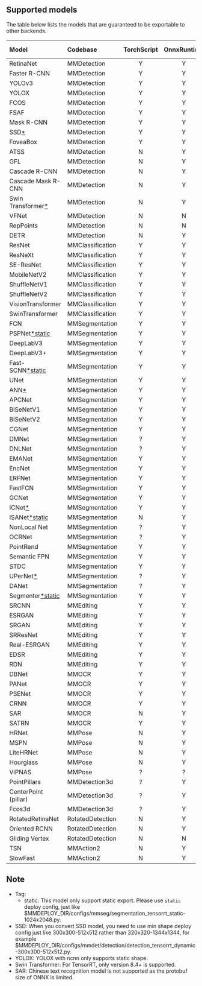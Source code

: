 ## Supported models

The table below lists the models that are guaranteed to be exportable to other backends.


| Model                       | Codebase         | TorchScript | OnnxRuntime | TensorRT | ncnn | PPLNN | OpenVINO | Ascend | RKNN | IPU |                                          Model config                                           |
| :-------------------------- | :--------------- | :---------: | :---------: | :------: | :--: | :---: | :------: | :----: | :--: | :-: |:---------------------------------------------------------------------------------------------: |
| RetinaNet                   | MMDetection      |      Y      |      Y      |    Y     |  Y   |   Y   |    Y     |   Y    |  Y   |  Y  |  [config](https://github.com/open-mmlab/mmdetection/tree/master/configs/retinanet)        |
| Faster R-CNN                | MMDetection      |      Y      |      Y      |    Y     |  Y   |   Y   |    Y     |   Y    |  N   |  Y  |  [config](https://github.com/open-mmlab/mmdetection/tree/master/configs/faster_rcnn)       |
| YOLOv3                      | MMDetection      |      Y      |      Y      |    Y     |  Y   |   N   |    Y     |   Y    |  Y   |  Y  |     [config](https://github.com/open-mmlab/mmdetection/tree/master/configs/yolo)           |
| YOLOX                       | MMDetection      |      Y      |      Y      |    Y     |  Y   |   N   |    Y     |   N    |  Y   |  Y  |     [config](https://github.com/open-mmlab/mmdetection/tree/master/configs/yolox)          |
| FCOS                        | MMDetection      |      Y      |      Y      |    Y     |  Y   |   N   |    Y     |   N    |  N   |  Y  |     [config](https://github.com/open-mmlab/mmdetection/tree/master/configs/fcos)           |
| FSAF                        | MMDetection      |      Y      |      Y      |    Y     |  Y   |   Y   |    Y     |   N    |  Y   |  Y  |     [config](https://github.com/open-mmlab/mmdetection/tree/master/configs/fsaf)           |
| Mask R-CNN                  | MMDetection      |      Y      |      Y      |    Y     |  N   |   N   |    Y     |   N    |  N   |  N  |   [config](https://github.com/open-mmlab/mmdetection/tree/master/configs/mask_rcnn)        |
| SSD[\*](#note)              | MMDetection      |      Y      |      Y      |    Y     |  Y   |   N   |    Y     |   N    |  Y   |  Y  |      [config](https://github.com/open-mmlab/mmdetection/tree/master/configs/ssd)           |
| FoveaBox                    | MMDetection      |      Y      |      Y      |    N     |  N   |   N   |    Y     |   N    |  N   |  N  |   [config](https://github.com/open-mmlab/mmdetection/tree/master/configs/foveabox)         |
| ATSS                        | MMDetection      |      N      |      Y      |    Y     |  N   |   N   |    Y     |   N    |  N   |  Y  |     [config](https://github.com/open-mmlab/mmdetection/tree/master/configs/atss)           |
| GFL                         | MMDetection      |      N      |      Y      |    Y     |  N   |   ?   |    Y     |   N    |  N   |  Y  |      [config](https://github.com/open-mmlab/mmdetection/tree/master/configs/gfl)           |
| Cascade R-CNN               | MMDetection      |      N      |      Y      |    Y     |  N   |   Y   |    Y     |   N    |  N   |  N  | [config](https://github.com/open-mmlab/mmdetection/tree/master/configs/cascade_rcnn)       |
| Cascade Mask R-CNN          | MMDetection      |      N      |      Y      |    Y     |  N   |   N   |    Y     |   N    |  N   |  N  | [config](https://github.com/open-mmlab/mmdetection/tree/master/configs/cascade_rcnn)       |
| Swin Transformer[\*](#note) | MMDetection      |      N      |      Y      |    Y     |  N   |   N   |    N     |   N    |  N   |  Y  |     [config](https://github.com/open-mmlab/mmdetection/tree/master/configs/swin)           |
| VFNet                       | MMDetection      |      N      |      N      |    N     |  N   |   N   |    Y     |   N    |  N   |  N  |     [config](https://github.com/open-mmlab/mmdetection/tree/master/configs/vfnet)          |
| RepPoints                   | MMDetection      |      N      |      N      |    Y     |  N   |   ?   |    Y     |   N    |  N   |  N  |   [config](https://github.com/open-mmlab/mmdetection/tree/master/configs/reppoints)        |
| DETR                        | MMDetection      |      N      |      Y      |    Y     |  N   |   ?   |    N     |   N    |  N   |  Y  |     [config](https://github.com/open-mmlab/mmdetection/tree/master/configs/detr)           |
| ResNet                      | MMClassification |      Y      |      Y      |    Y     |  Y   |   Y   |    Y     |   Y    |  Y   |  Y  |  [config](https://github.com/open-mmlab/mmclassification/tree/master/configs/resnet)       |
| ResNeXt                     | MMClassification |      Y      |      Y      |    Y     |  Y   |   Y   |    Y     |   Y    |  Y   |  Y  | [config](https://github.com/open-mmlab/mmclassification/tree/master/configs/resnext)       |
| SE-ResNet                   | MMClassification |      Y      |      Y      |    Y     |  Y   |   Y   |    Y     |   Y    |  Y   |  Y  | [config](https://github.com/open-mmlab/mmclassification/tree/master/configs/seresnet)      |
| MobileNetV2                 | MMClassification |      Y      |      Y      |    Y     |  Y   |   Y   |    Y     |   Y    |  Y   |  Y  | [config](https://github.com/open-mmlab/mmclassification/tree/master/configs/mobilenet_v2)    |
| ShuffleNetV1                | MMClassification |      Y      |      Y      |    Y     |  Y   |   Y   |    Y     |   Y    |  Y   |  Y  | [config](https://github.com/open-mmlab/mmclassification/tree/master/configs/shufflenet_v1)    |
| ShuffleNetV2                | MMClassification |      Y      |      Y      |    Y     |  Y   |   Y   |    Y     |   Y    |  Y   |  Y  | [config](https://github.com/open-mmlab/mmclassification/tree/master/configs/shufflenet_v2)    |
| VisionTransformer           | MMClassification |      Y      |      Y      |    Y     |  Y   |   ?   |    Y     |   Y    |  N   |  Y  | [config](https://github.com/open-mmlab/mmclassification/tree/master/configs/vision_transformer) |
| SwinTransformer             | MMClassification |      Y      |      Y      |    Y     |  N   |   ?   |    N     |   ?    |  N   |  Y  | [config](https://github.com/open-mmlab/mmclassification/tree/master/configs/swin_transformer)  |
| FCN                         | MMSegmentation   |      Y      |      Y      |    Y     |  Y   |   Y   |    Y     |   Y    |  Y   |  Y  |    [config](https://github.com/open-mmlab/mmsegmentation/tree/master/configs/fcn)          |
| PSPNet[\*static](#note)     | MMSegmentation   |      Y      |      Y      |    Y     |  Y   |   Y   |    Y     |   Y    |  Y   |  N  |   [config](https://github.com/open-mmlab/mmsegmentation/tree/master/configs/pspnet)        |
| DeepLabV3                   | MMSegmentation   |      Y      |      Y      |    Y     |  Y   |   Y   |    Y     |   Y    |  N   |  Y  | [config](https://github.com/open-mmlab/mmsegmentation/tree/master/configs/deeplabv3)       |
| DeepLabV3+                  | MMSegmentation   |      Y      |      Y      |    Y     |  Y   |   Y   |    Y     |   Y    |  N   |  Y  | [config](https://github.com/open-mmlab/mmsegmentation/tree/master/configs/deeplabv3plus)     |
| Fast-SCNN[\*static](#note)  | MMSegmentation   |      Y      |      Y      |    Y     |  N   |   Y   |    Y     |   N    |  Y   |  Y  |  [config](https://github.com/open-mmlab/mmsegmentation/tree/master/configs/fastscnn)       |
| UNet                        | MMSegmentation   |      Y      |      Y      |    Y     |  Y   |   Y   |    Y     |   Y    |  Y   |  Y  |    [config](https://github.com/open-mmlab/mmsegmentation/tree/master/configs/unet)         |
| ANN[\*](#note)              | MMSegmentation   |      Y      |      Y      |    Y     |  N   |   N   |    N     |   N    |  N   |  N  |    [config](https://github.com/open-mmlab/mmsegmentation/tree/master/configs/ann)          |
| APCNet                      | MMSegmentation   |      Y      |      Y      |    Y     |  Y   |   N   |    N     |   N    |  Y   |  N  |   [config](https://github.com/open-mmlab/mmsegmentation/tree/master/configs/apcnet)        |
| BiSeNetV1                   | MMSegmentation   |      Y      |      Y      |    Y     |  Y   |   N   |    Y     |   N    |  Y   |  Y  | [config](https://github.com/open-mmlab/mmsegmentation/tree/master/configs/bisenetv1)       |
| BiSeNetV2                   | MMSegmentation   |      Y      |      Y      |    Y     |  Y   |   N   |    Y     |   N    |  N   |  Y  | [config](https://github.com/open-mmlab/mmsegmentation/tree/master/configs/bisenetv2)       |
| CGNet                       | MMSegmentation   |      Y      |      Y      |    Y     |  Y   |   N   |    Y     |   N    |  Y   |  Y  |   [config](https://github.com/open-mmlab/mmsegmentation/tree/master/configs/cgnet)         |
| DMNet                       | MMSegmentation   |      ?      |      Y      |    N     |  N   |   N   |    N     |   N    |  N   |  N  |    [config](https://github.com/open-mmlab/mmsegmentation/tree/master/configs/dmnet)         |
| DNLNet                      | MMSegmentation   |      ?      |      Y      |    Y     |  Y   |   N   |    Y     |   N    |  N   |  Y  |   [config](https://github.com/open-mmlab/mmsegmentation/tree/master/configs/dnlnet)        |
| EMANet                      | MMSegmentation   |      Y      |      Y      |    Y     |  N   |   N   |    Y     |   N    |  N   |  N  |   [config](https://github.com/open-mmlab/mmsegmentation/tree/master/configs/emanet)        |
| EncNet                      | MMSegmentation   |      Y      |      Y      |    Y     |  N   |   N   |    Y     |   N    |  N   |  N  |   [config](https://github.com/open-mmlab/mmsegmentation/tree/master/configs/encnet)        |
| ERFNet                      | MMSegmentation   |      Y      |      Y      |    Y     |  Y   |   N   |    Y     |   N    |  Y   |  Y  |   [config](https://github.com/open-mmlab/mmsegmentation/tree/master/configs/erfnet)        |
| FastFCN                     | MMSegmentation   |      Y      |      Y      |    Y     |  Y   |   N   |    Y     |   N    |  N   |  Y  |  [config](https://github.com/open-mmlab/mmsegmentation/tree/master/configs/fastfcn)        |
| GCNet                       | MMSegmentation   |      Y      |      Y      |    Y     |  N   |   N   |    N     |   N    |  N   |  N  |   [config](https://github.com/open-mmlab/mmsegmentation/tree/master/configs/gcnet)         |
| ICNet[\*](#note)            | MMSegmentation   |      Y      |      Y      |    Y     |  N   |   N   |    Y     |   N    |  N   |  Y  |   [config](https://github.com/open-mmlab/mmsegmentation/tree/master/configs/icnet)         |
| ISANet[\*static](#note)     | MMSegmentation   |      N      |      Y      |    Y     |  N   |   N   |    Y     |   N    |  Y   |  N  |   [config](https://github.com/open-mmlab/mmsegmentation/tree/master/configs/isanet)        |
| NonLocal Net                | MMSegmentation   |      ?      |      Y      |    Y     |  Y   |   N   |    Y     |   N    |  N   |  Y  | [config](https://github.com/open-mmlab/mmsegmentation/tree/master/configs/nonlocal_net)     |
| OCRNet                      | MMSegmentation   |      ?      |      Y      |    Y     |  Y   |   N   |    Y     |   N    |  Y   |  Y  |   [config](https://github.com/open-mmlab/mmsegmentation/tree/master/configs/ocrnet)        |
| PointRend                   | MMSegmentation   |      Y      |      Y      |    Y     |  N   |   N   |    Y     |   N    |  N   |  N  | [config](https://github.com/open-mmlab/mmsegmentation/tree/master/configs/point_rend)      |
| Semantic FPN                | MMSegmentation   |      Y      |      Y      |    Y     |  Y   |   N   |    Y     |   N    |  Y   |  N  |  [config](https://github.com/open-mmlab/mmsegmentation/tree/master/configs/sem_fpn)        |
| STDC                        | MMSegmentation   |      Y      |      Y      |    Y     |  Y   |   N   |    Y     |   N    |  Y   |  Y  |    [config](https://github.com/open-mmlab/mmsegmentation/tree/master/configs/stdc)         |
| UPerNet[\*](#note)          | MMSegmentation   |      ?      |      Y      |    Y     |  N   |   N   |    N     |   N    |  Y   |  Y  |  [config](https://github.com/open-mmlab/mmsegmentation/tree/master/configs/upernet)        |
| DANet                       | MMSegmentation   |      ?      |      Y      |    Y     |  N   |   N   |    N     |   N    |  N   |  Y  |   [config](https://github.com/open-mmlab/mmsegmentation/tree/master/configs/danet)         |
| Segmenter[\*static](#note)  | MMSegmentation   |      Y      |      Y      |    Y     |  Y   |   N   |    Y     |   N    |  N   |  N  |  [config](https://github.com/open-mmlab/mmsegmentation/tree/master/configs/segmenter)       |
| SRCNN                       | MMEditing        |      Y      |      Y      |    Y     |  Y   |   Y   |    Y     |   N    |  N   |  N  | [config](https://github.com/open-mmlab/mmediting/tree/master/configs/restorers/srcnn)      |
| ESRGAN                      | MMEditing        |      Y      |      Y      |    Y     |  Y   |   Y   |    Y     |   N    |  N   |  N  | [config](https://github.com/open-mmlab/mmediting/tree/master/configs/restorers/esrgan)      |
| SRGAN                       | MMEditing        |      Y      |      Y      |    Y     |  Y   |   Y   |    Y     |   N    |  N   |  N  | [config](https://github.com/open-mmlab/mmediting/tree/master/configs/restorers/srresnet_srgan)  |
| SRResNet                    | MMEditing        |      Y      |      Y      |    Y     |  Y   |   Y   |    Y     |   N    |  N   |  N  | [config](https://github.com/open-mmlab/mmediting/tree/master/configs/restorers/srresnet_srgan)  |
| Real-ESRGAN                 | MMEditing        |      Y      |      Y      |    Y     |  Y   |   Y   |    Y     |   N    |  N   |  N  | [config](https://github.com/open-mmlab/mmediting/tree/master/configs/restorers/real_esrgan)   |
| EDSR                        | MMEditing        |      Y      |      Y      |    Y     |  Y   |   N   |    Y     |   N    |  N   |  N  | [config](https://github.com/open-mmlab/mmediting/tree/master/configs/restorers/edsr)       |
| RDN                         | MMEditing        |      Y      |      Y      |    Y     |  Y   |   Y   |    Y     |   N    |  N   |  N  |  [config](https://github.com/open-mmlab/mmediting/tree/master/configs/restorers/rdn)       |
| DBNet                       | MMOCR            |      Y      |      Y      |    Y     |  Y   |   Y   |    Y     |   Y    |  N   |  Y  |     [config](https://github.com/open-mmlab/mmocr/tree/main/configs/textdet/dbnet)          |
| PANet                       | MMOCR            |      Y      |      Y      |    Y     |  Y   |   ?   |    Y     |   Y    |  N   |  N  |     [config](https://github.com/open-mmlab/mmocr/tree/main/configs/textdet/panet)          |
| PSENet                      | MMOCR            |      Y      |      Y      |    Y     |  Y   |   ?   |    Y     |   Y    |  N   |  N  |    [config](https://github.com/open-mmlab/mmocr/tree/main/configs/textdet/psenet)          |
| CRNN                        | MMOCR            |      Y      |      Y      |    Y     |  Y   |   Y   |    N     |   N    |  N   |  Y  |    [config](https://github.com/open-mmlab/mmocr/tree/main/configs/textrecog/crnn)          |
| SAR                         | MMOCR            |      N      |      Y      |    N     |  N   |   N   |    N     |   N    |  N   |  N  |     [config](https://github.com/open-mmlab/mmocr/tree/main/configs/textrecog/sar)          |
| SATRN                       | MMOCR            |      Y      |      Y      |    Y     |  N   |   N   |    N     |   N    |  N   |  N  |    [config](https://github.com/open-mmlab/mmocr/tree/main/configs/textrecog/satrn)         |
| HRNet                       | MMPose           |      N      |      Y      |    Y     |  Y   |   N   |    Y     |   N    |  N   |  N  | [config](https://mmpose.readthedocs.io/en/latest/papers/backbones.html#hrnet-cvpr-2019)     |
| MSPN                        | MMPose           |      N      |      Y      |    Y     |  Y   |   N   |    Y     |   N    |  N   |  N  | [config](https://mmpose.readthedocs.io/en/latest/papers/backbones.html#mspn-arxiv-2019)     |
| LiteHRNet                   | MMPose           |      N      |      Y      |    Y     |  N   |   N   |    Y     |   N    |  N   |  N  | [config](https://mmpose.readthedocs.io/en/latest/papers/backbones.html#litehrnet-cvpr-2021)   |
| Hourglass                   | MMPose           |      N      |      Y      |    Y     |  Y   |   N   |    Y     |   N    |  N   |  N  | [config](https://mmpose.readthedocs.io/en/latest/papers/backbones.html#hourglass-eccv-2016)   |
| ViPNAS                      | MMPose           |      ?      |      ?      |    ?     |  Y   |   ?   |    ?     |   ?    |  ?   |  N  | [config](https://mmpose.readthedocs.io/zh_CN/latest/papers/backbones.html#vipnas-cvpr-2021)   |
| PointPillars                | MMDetection3d    |      ?      |      Y      |    Y     |  N   |   N   |    Y     |   N    |  N   |  N  | [config](https://github.com/open-mmlab/mmdetection3d/blob/master/configs/pointpillars)      |
| CenterPoint (pillar)        | MMDetection3d    |      ?      |      Y      |    Y     |  N   |   N   |    Y     |   N    |  N   |  N  | [config](https://github.com/open-mmlab/mmdetection3d/blob/master/configs/centerpoint)      |
| Fcos3d                      | MMDetection3d    |      ?      |      Y      |    Y     |  N   |   N   |    N     |   N    |  N   |  N  |   [config](https://github.com/open-mmlab/mmdetection3d/blob/master/configs/fcos3d)         |
| RotatedRetinaNet            | RotatedDetection |      N      |      Y      |    Y     |  N   |   N   |    N     |   N    |  N   |  N  | [config](https://github.com/open-mmlab/mmrotate/blob/main/configs/rotated_retinanet/README.md)  |
| Oriented RCNN               | RotatedDetection |      N      |      Y      |    Y     |  N   |   N   |    N     |   N    |  N   |  N  | [config](https://github.com/open-mmlab/mmrotate/blob/main/configs/oriented_rcnn/README.md)    |
| Gliding Vertex              | RotatedDetection |      N      |      N      |    Y     |  N   |   N   |    N     |   N    |  N   |  N  | [config](https://github.com/open-mmlab/mmrotate/blob/main/configs/gliding_vertex/README.md)   |
| TSN                         | MMAction2        |      N      |      Y      |    Y     |  N   |   N   |    N     |   N    |  N   |  N  | [config](https://github.com/open-mmlab/mmaction2/tree/master/configs/recognition/tsn)      |
| SlowFast                    | MMAction2        |      N      |      Y      |    Y     |  N   |   N   |    N     |   N    |  N   |  N  | [config](https://github.com/open-mmlab/mmaction2/tree/master/configs/recognition/slowfast)    |

## Note

- Tag:
  - static: This model only support static export. Please use `static` deploy config, just like $MMDEPLOY_DIR/configs/mmseg/segmentation_tensorrt_static-1024x2048.py.
- SSD: When you convert SSD model, you need to use min shape deploy config just like 300x300-512x512 rather than 320x320-1344x1344, for example $MMDEPLOY_DIR/configs/mmdet/detection/detection_tensorrt_dynamic-300x300-512x512.py.
- YOLOX: YOLOX with ncnn only supports static shape.
- Swin Transformer: For TensorRT, only version 8.4+ is supported.
- SAR: Chinese text recognition model is not supported as the protobuf size of ONNX is limited.
